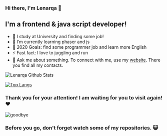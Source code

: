 ### Hi there, I'm Lenarqa 👋

## I'm a frontend & java script developer!
- 🔭 I study at University and finding some job!
- 🌱 I’m currently learning phaser and js 
- 🥅 2020 Goals: find some programmer job and learn more English
- ⚡ Fast fact: I love to juggling and run
- 💬 Ask me about something. To connect with me, use my [website](https://valievlr.ru/). There you find all my contacts.

<img align="left" alt="Lenarqa Github Stats" src="https://github-readme-stats.vercel.app/api?username=Lenarqa&show_icons=true&hide_border=true&hide=issues,contribs,prs&theme=buefy" />

<br>

[![Top Langs](https://github-readme-stats.vercel.app/api/top-langs/?username=Lenarqa&layout=compact&hide_border=true&theme=buefy)](https://github.com/Lenarqa/github-readme-stats)

### Thank you for your attention! I am waiting for you to visit again!  :heart:

![goodbye](https://user-images.githubusercontent.com/37902865/89061130-61550500-d38e-11ea-9da3-b22764398b01.gif)

### Before you go, don't forget watch some of my repositories.  :smiley_cat:
